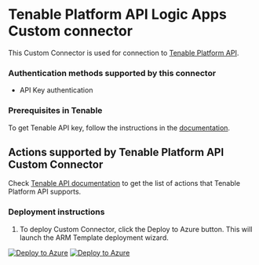# Tenable Platform API Logic Apps Custom connector

This Custom Connector is used for connection to [Tenable Platform API](https://developer.tenable.com/reference/navigate#tenable-platform).

### Authentication methods supported by this connector

* API Key authentication

### Prerequisites in Tenable

To get Tenable API key, follow the instructions in the [documentation](https://developer.tenable.com/docs/authorization).

## Actions supported by Tenable Platform API Custom Connector

Check [Tenable API documentation](https://developer.tenable.com/reference/navigate) to get the list of actions that Tenable Platform API supports.


### Deployment instructions

1. To deploy Custom Connector, click the Deploy to Azure button. This will launch the ARM Template deployment wizard.

[![Deploy to Azure](https://aka.ms/deploytoazurebutton)](https://portal.azure.com/#create/Microsoft.Template/uri/https%3A%2F%2Fraw.githubusercontent.com%2FAzure%2FAzure-Sentinel%2Fmaster%2FSolutions%2FTenableIO%2FPlaybooks%2FTenablePlatformConnector%2Fazuredeploy.json) [![Deploy to Azure](https://aka.ms/deploytoazuregovbutton)](https://portal.azure.us/#create/Microsoft.Template/uri/https%3A%2F%2Fraw.githubusercontent.com%2FAzure%2FAzure-Sentinel%2Fmaster%2FSolutions%2FTenableIO%2FPlaybooks%2FTenablePlatformConnector%2Fazuredeploy.json)